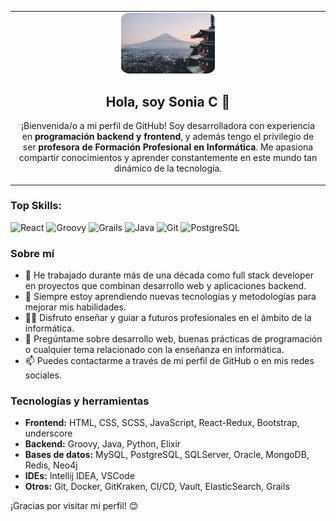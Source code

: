 <table>
  <tr>
    <td align="center">
      <img src="assets/img/japan.jpg" alt="Sonia C" style="border-radius: 10%; width: 150px;">
      <h2>Hola, soy Sonia C 👋</h2>
      <p>
        ¡Bienvenida/o a mi perfil de GitHub! Soy desarrolladora con experiencia en <strong>programación backend y frontend</strong>, y además tengo el privilegio de ser <strong>profesora de Formación Profesional en Informática</strong>. Me apasiona compartir conocimientos y aprender constantemente en este mundo tan dinámico de la tecnología.
      </p>
    </td>
  </tr>
</table>

### Top Skills:
![React](https://img.shields.io/badge/react-%2320232a.svg?style=for-the-badge&logo=react&logoColor=%2361DAFB)
![Groovy](https://img.shields.io/badge/Groovy-%2300ADD8.svg?style=for-the-badge&logo=apache-groovy&logoColor=white)
![Grails](https://img.shields.io/badge/Grails-%2364B131.svg?style=for-the-badge&logo=grails&logoColor=white)
![Java](https://img.shields.io/badge/Java-%23ED8B00.svg?style=for-the-badge&logo=java&logoColor=white)
![Git](https://img.shields.io/badge/Git-%23F05033.svg?style=for-the-badge&logo=git&logoColor=white)
![PostgreSQL](https://img.shields.io/badge/PostgreSQL-%23336791.svg?style=for-the-badge&logo=postgresql&logoColor=white)


### Sobre mí
- 🔭 He trabajado durante más de una década como full stack developer en proyectos que combinan desarrollo web y aplicaciones backend.
- 🌱 Siempre estoy aprendiendo nuevas tecnologías y metodologías para mejorar mis habilidades.
- 👩‍🏫 Disfruto enseñar y guiar a futuros profesionales en el ámbito de la informática.
- 💬 Pregúntame sobre desarrollo web, buenas prácticas de programación o cualquier tema relacionado con la enseñanza en informática.
- 📫 Puedes contactarme a través de mi perfil de GitHub o en mis redes sociales.

### Tecnologías y herramientas
- **Frontend:** HTML, CSS, SCSS, JavaScript, React-Redux, Bootstrap, underscore
- **Backend:** Groovy, Java, Python, Elixir
- **Bases de datos:** MySQL, PostgreSQL, SQLServer, Oracle,  MongoDB, Redis, Neo4j
- **IDEs:** Intellij IDEA, VSCode
- **Otros:** Git, Docker, GitKraken, CI/CD, Vault, ElasticSearch, Grails



¡Gracias por visitar mi perfil! 😊